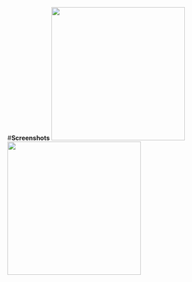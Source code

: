 #**Screenshots**
<img src="https://i.imgur.com/EgtGmLn.png" width="300"> <img src="https://i.imgur.com/EJGSFS8.png" width="300"> 
